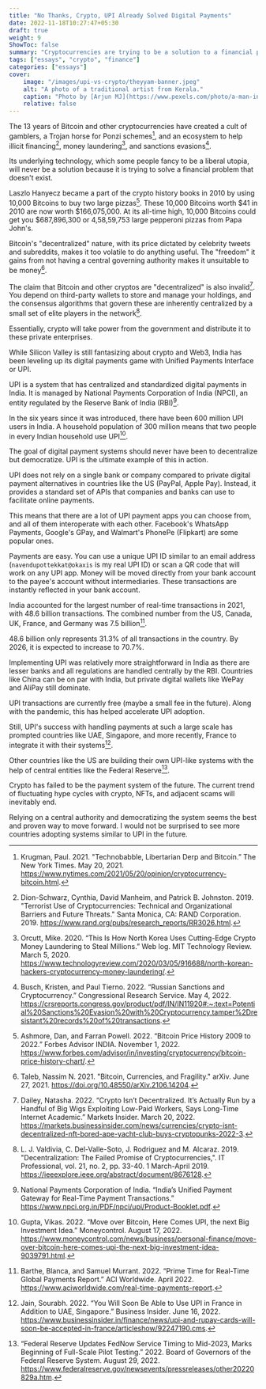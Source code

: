 ```yaml
---
title: "No Thanks, Crypto, UPI Already Solved Digital Payments"
date: 2022-11-18T10:27:47+05:30
draft: true
weight: 9
ShowToc: false
summary: "Cryptocurrencies are trying to be a solution to a financial problem that does not exist. UPI solved digital payments years ago."
tags: ["essays", "crypto", "finance"]
categories: ["essays"]
cover:
    image: "/images/upi-vs-crypto/theyyam-banner.jpeg"
    alt: "A photo of a traditional artist from Kerala."
    caption: "Photo by [Arjun MJ](https://www.pexels.com/photo/a-man-in-red-costume-holding-sticks-with-fire-8893040/)"
    relative: false
---
```


The 13 years of Bitcoin and other cryptocurrencies have created a cult of gamblers, a Trojan horse for Ponzi schemes[^1], and an ecosystem to help illicit financing[^2], money laundering[^3], and sanctions evasions[^4].

Its underlying technology, which some people fancy to be a liberal utopia, will never be a solution because it is trying to solve a financial problem that doesn't exist.

Laszlo Hanyecz became a part of the crypto history books in 2010 by using 10,000 Bitcoins to buy two large pizzas[^5]. These 10,000 Bitcoins worth $41 in 2010 are now worth $166,075,000. At its all-time high, 10,000 Bitcoins could get you $687,896,300 or 4,58,59,753 large pepperoni pizzas from Papa John's.

Bitcoin's "decentralized" nature, with its price dictated by celebrity tweets and subreddits, makes it too volatile to do anything useful. The "freedom" it gains from not having a central governing authority makes it unsuitable to be money[^6].

The claim that Bitcoin and other cryptos are "decentralized" is also invalid[^7]. You depend on third-party wallets to store and manage your holdings, and the consensus algorithms that govern these are inherently centralized by a small set of elite players in the network[^8].

Essentially, crypto will take power from the government and distribute it to these private enterprises.

While Silicon Valley is still fantasizing about crypto and Web3, India has been leveling up its digital payments game with Unified Payments Interface or UPI.

UPI is a system that has centralized and standardized digital payments in India. It is managed by National Payments Corporation of India (NPCI), an entity regulated by the Reserve Bank of India (RBI)[^9].

In the six years since it was introduced, there have been 600 million UPI users in India. A household population of 300 million means that two people in every Indian household use UPI[^10].

The goal of digital payment systems should never have been to decentralize but democratize. UPI is the ultimate example of this in action.

UPI does not rely on a single bank or company compared to private digital payment alternatives in countries like the US (PayPal, Apple Pay). Instead, it provides a standard set of APIs that companies and banks can use to facilitate online payments.

This means that there are a lot of UPI payment apps you can choose from, and all of them interoperate with each other. Facebook's WhatsApp Payments, Google's GPay, and Walmart's PhonePe (Flipkart) are some popular ones.

Payments are easy. You can use a unique UPI ID similar to an email address (`navendupottekkat@okaxis` is my real UPI ID) or scan a QR code that will work on any UPI app. Money will be moved directly from your bank account to the payee's account without intermediaries. These transactions are instantly reflected in your bank account.

India accounted for the largest number of real-time transactions in 2021, with 48.6 billion transactions. The combined number from the US, Canada, UK, France, and Germany was 7.5 billion[^11].

48.6 billion only represents 31.3% of all transactions in the country. By 2026, it is expected to increase to 70.7%.

Implementing UPI was relatively more straightforward in India as there are lesser banks and all regulations are handled centrally by the RBI. Countries like China can be on par with India, but private digital wallets like WePay and AliPay still dominate.

UPI transactions are currently free (maybe a small fee in the future). Along with the pandemic, this has helped accelerate UPI adoption.

Still, UPI's success with handling payments at such a large scale has prompted countries like UAE, Singapore, and more recently, France to integrate it with their systems[^12].

Other countries like the US are building their own UPI-like systems with the help of central entities like the Federal Reserve[^13].

Crypto has failed to be the payment system of the future. The current trend of fluctuating hype cycles with crypto, NFTs, and adjacent scams will inevitably end.

Relying on a central authority and democratizing the system seems the best and proven way to move forward. I would not be surprised to see more countries adopting systems similar to UPI in the future.

[^1]: Krugman, Paul. 2021. "Technobabble, Libertarian Derp and Bitcoin.” The New York Times. May 20, 2021. https://www.nytimes.com/2021/05/20/opinion/cryptocurrency-bitcoin.html.

[^2]: Dion-Schwarz, Cynthia, David Manheim, and Patrick B. Johnston. 2019. "Terrorist Use of Cryptocurrencies: Technical and Organizational Barriers and Future Threats." Santa Monica, CA: RAND Corporation. 2019. https://www.rand.org/pubs/research_reports/RR3026.html.

[^3]: Orcutt, Mike. 2020. “This Is How North Korea Uses Cutting-Edge Crypto Money Laundering to Steal Millions.” Web log. MIT Technology Review. March 5, 2020. https://www.technologyreview.com/2020/03/05/916688/north-korean-hackers-cryptocurrency-money-laundering/.

[^4]: Busch, Kristen, and Paul Tierno. 2022. “Russian Sanctions and Cryptocurrency.” Congressional Research Service. May 4, 2022. https://crsreports.congress.gov/product/pdf/IN/IN11920#:~:text=Potential%20Sanctions%20Evasion%20with%20Cryptocurrency,tamper%2Dresistant%20records%20of%20transactions.

[^5]: Ashmore, Dan, and Farran Powell. 2022. “Bitcoin Price History 2009 to 2022.” Forbes Advisor INDIA. November 1, 2022. https://www.forbes.com/advisor/in/investing/cryptocurrency/bitcoin-price-history-chart/.

[^6]: Taleb, Nassim N. 2021. "Bitcoin, Currencies, and Fragility." arXiv. June 27, 2021. https://doi.org/10.48550/arXiv.2106.14204.

[^7]: Dailey, Natasha. 2022. “Crypto Isn’t Decentralized. It’s Actually Run by a Handful of Big Wigs Exploiting Low-Paid Workers, Says Long-Time Internet Academic.” Markets Insider. March 20, 2022. https://markets.businessinsider.com/news/currencies/crypto-isnt-decentralized-nft-bored-ape-yacht-club-buys-cryptopunks-2022-3.

[^8]: L. J. Valdivia, C. Del-Valle-Soto, J. Rodriguez and M. Alcaraz. 2019. "Decentralization: The Failed Promise of Cryptocurrencies,". IT Professional, vol. 21, no. 2, pp. 33-40. 1 March-April 2019. https://ieeexplore.ieee.org/abstract/document/8676128.

[^9]: National Payments Corporation of India. “India’s Unified Payment Gateway for Real-Time Payment Transactions.” https://www.npci.org.in/PDF/npci/upi/Product-Booklet.pdf.

[^10]: Gupta, Vikas. 2022. “Move over Bitcoin, Here Comes UPI, the next Big Investment Idea.” Moneycontrol. August 17, 2022. https://www.moneycontrol.com/news/business/personal-finance/move-over-bitcoin-here-comes-upi-the-next-big-investment-idea-9039791.html.

[^11]: Barthe, Blanca, and Samuel Murrant. 2022. “Prime Time for Real-Time Global Payments Report.” ACI Worldwide. April 2022. https://www.aciworldwide.com/real-time-payments-report.

[^12]: Jain, Sourabh. 2022. “You Will Soon Be Able to Use UPI in France in Addition to UAE, Singapore.” Business Insider. June 16, 2022. https://www.businessinsider.in/finance/news/upi-and-rupay-cards-will-soon-be-accepted-in-france/articleshow/92247190.cms.

[^13]: “Federal Reserve Updates FedNow Service Timing to Mid-2023, Marks Beginning of Full-Scale Pilot Testing.” 2022. Board of Governors of the Federal Reserve System. August 29, 2022. https://www.federalreserve.gov/newsevents/pressreleases/other20220829a.htm.
